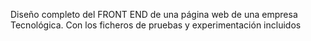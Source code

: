 Diseño completo del FRONT END de una página web de una empresa Tecnológica. Con los ficheros de pruebas y experimentación incluidos
